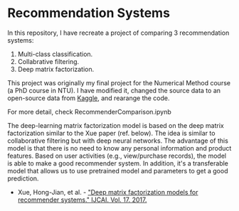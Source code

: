 # Recommendation Systems

In this repository, I have recreate a project of comparing 3 recommendation systems:

1. Multi-class classification.
2. Collabrative filtering.
3. Deep matrix factorization.

This project was originally my final project for the Numerical Method course (a PhD course in NTU). I have modified it, changed the source data to an open-source data from [Kaggle](https://www.kaggle.com/datasets/mrmorj/insurance-recommendation?select=Train.csv), and rearange the code.

For more detail, check RecommenderComparison.ipynb

The deep-learning matrix factorization model is based on the deep matrix factorization similar to the Xue paper (ref. below). The idea is similar to collaborative filtering but with deep neural networks. The advantage of this model is that there is no need to know any personal information and product features. Based on user activities (e.g., view/purchase records), the model is able to make a good recommender system. In addition, it's a transferable model that allows us to use pretrained model and parameters to get a good prediction.

- Xue, Hong-Jian, et al. - ["Deep matrix factorization models for recommender systems." IJCAI. Vol. 17. 2017.](https://doi.org/10.24963/ijcai.2017/447)